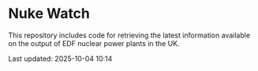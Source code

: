 # Nuke Watch

This repository includes code for retrieving the latest information available on the output of EDF nuclear power plants in the UK.

Last updated: 2025-10-04 10:14